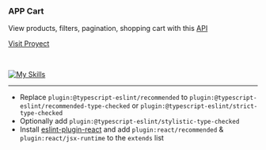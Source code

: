 ### APP Cart 

View products, filters, pagination, shopping cart with this [API](https://dummyjson.com/)

[Visit Proyect](https://thss-app-cart.netlify.app/) 

<br>

[![My Skills](https://skillicons.dev/icons?i=ts,html,css,vite,react&theme=dark)](https://skillicons.dev)

-----

- Replace `plugin:@typescript-eslint/recommended` to `plugin:@typescript-eslint/recommended-type-checked` or `plugin:@typescript-eslint/strict-type-checked`
- Optionally add `plugin:@typescript-eslint/stylistic-type-checked`
- Install [eslint-plugin-react](https://github.com/jsx-eslint/eslint-plugin-react) and add `plugin:react/recommended` & `plugin:react/jsx-runtime` to the `extends` list
